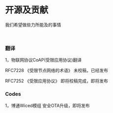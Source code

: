 # 开源及贡献

我们希望做些力所能及的事情

<br>

### 翻译

1，物联网协议CoAP(受限应用协议)翻译

RFC7228 《受限节点网络的术语》 未校稿，已经发布

RFC7252 《受限应用协议》 即将校稿完成，即将发布


### Codes

1，博通Wiced模组 安全OTA升级，即将发布
